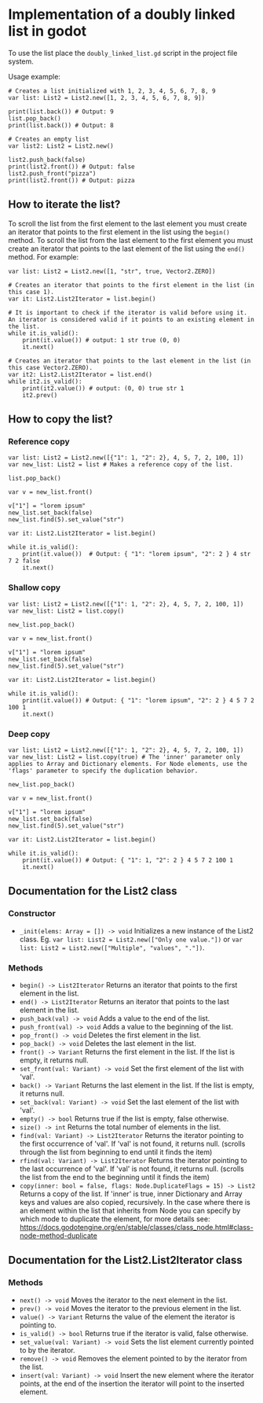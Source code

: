 # Implementation of a doubly linked list in godot
To use the list place the `doubly_linked_list.gd` script in the project file system.

Usage example:

```GDScript
# Creates a list initialized with 1, 2, 3, 4, 5, 6, 7, 8, 9
var list: List2 = List2.new([1, 2, 3, 4, 5, 6, 7, 8, 9])

print(list.back()) # Output: 9
list.pop_back()
print(list.back()) # Output: 8

# Creates an empty list
var list2: List2 = List2.new()

list2.push_back(false)
print(list2.front()) # Output: false
list2.push_front("pizza")
print(list2.front()) # Output: pizza
```

## How to iterate the list?
To scroll the list from the first element to the last element you must create an iterator that points to the first element in the list using the `begin()` method. To scroll the list from the last element to the first element you must create an iterator that points to the last element of the list using the `end()` method. 
For example:
```GDScript
var list: List2 = List2.new([1, "str", true, Vector2.ZERO])

# Creates an iterator that points to the first element in the list (in this case 1).
var it: List2.List2Iterator = list.begin()

# It is important to check if the iterator is valid before using it. An iterator is considered valid if it points to an existing element in the list.
while it.is_valid(): 
	print(it.value()) # output: 1 str true (0, 0)
	it.next()
	
# Creates an iterator that points to the last element in the list (in this case Vector2.ZERO).
var it2: List2.List2Iterator = list.end()
while it2.is_valid():
	print(it2.value()) # output: (0, 0) true str 1
	it2.prev()
```
## How to copy the list?
### Reference copy
```GDScript
var list: List2 = List2.new([{"1": 1, "2": 2}, 4, 5, 7, 2, 100, 1])
var new_list: List2 = list # Makes a reference copy of the list.

list.pop_back()

var v = new_list.front()

v["1"] = "lorem ipsum"
new_list.set_back(false)
new_list.find(5).set_value("str")

var it: List2.List2Iterator = list.begin()

while it.is_valid():
	print(it.value())  # Output: { "1": "lorem ipsum", "2": 2 } 4 str 7 2 false
	it.next()
```
### Shallow copy
```GDScript
var list: List2 = List2.new([{"1": 1, "2": 2}, 4, 5, 7, 2, 100, 1])
var new_list: List2 = list.copy()

new_list.pop_back()

var v = new_list.front()

v["1"] = "lorem ipsum"
new_list.set_back(false)
new_list.find(5).set_value("str")

var it: List2.List2Iterator = list.begin()

while it.is_valid():
	print(it.value()) # Output: { "1": "lorem ipsum", "2": 2 } 4 5 7 2 100 1
	it.next()
```

### Deep copy
```GDScript
var list: List2 = List2.new([{"1": 1, "2": 2}, 4, 5, 7, 2, 100, 1])
var new_list: List2 = list.copy(true) # The 'inner' parameter only applies to Array and Dictionary elements. For Node elements, use the 'flags' parameter to specify the duplication behavior.

new_list.pop_back()

var v = new_list.front()

v["1"] = "lorem ipsum"
new_list.set_back(false)
new_list.find(5).set_value("str")

var it: List2.List2Iterator = list.begin()

while it.is_valid():
	print(it.value()) # Output: { "1": 1, "2": 2 } 4 5 7 2 100 1
	it.next()
```

## Documentation for the List2 class
### Constructor

- `_init(elems: Array = []) -> void` Initializes a new instance of the List2 class. Eg. `var list: List2 = List2.new(["Only one value."])` or `var list: List2 = List2.new(["Multiple", "values", "."])`.

### Methods

- `begin() -> List2Iterator` Returns an iterator that points to the first element in the list.
- `end() -> List2Iterator` Returns an iterator that points to the last element in the list.
- `push_back(val) -> void` Adds a value to the end of the list.
- `push_front(val) -> void` Adds a value to the beginning of the list.
- `pop_front() -> void` Deletes the first element in the list.
- `pop_back() -> void` Deletes the last element in the list.
- `front() -> Variant` Returns the first element in the list. If the list is empty, it returns null.
- `set_front(val: Variant) -> void` Set the first element of the list with 'val'.
- `back() -> Variant` Returns the last element in the list. If the list is empty, it returns null.
- `set_back(val: Variant) -> void` Set the last element of the list with 'val'.
- `empty() -> bool` Returns true if the list is empty, false otherwise.
- `size() -> int` Returns the total number of elements in the list.
- `find(val: Variant) -> List2Iterator` Returns the iterator pointing to the first occurrence of 'val'. If 'val' is not found, it returns null. (scrolls through the list from beginning to end until it finds the item)
- `rfind(val: Variant) -> List2Iterator` Returns the iterator pointing to the last occurrence of 'val'. If 'val' is not found, it returns null. (scrolls the list from the end to the beginning until it finds the item)
- `copy(inner: bool = false, flags: Node.DuplicateFlags = 15) -> List2` Returns a copy of the list. If 'inner' is true, inner Dictionary and Array keys and values are also copied, recursively. In the case where there is an element within the list that inherits from Node you can specify by which mode to duplicate the element, for more details see: https://docs.godotengine.org/en/stable/classes/class_node.html#class-node-method-duplicate

## Documentation for the List2.List2Iterator class
### Methods
- `next() -> void` Moves the iterator to the next element in the list.
- `prev() -> void` Moves the iterator to the previous element in the list.
- `value() -> Variant` Returns the value of the element the iterator is pointing to.
- `is_valid() -> bool` Returns true if the iterator is valid, false otherwise.
- `set_value(val: Variant) -> void` Sets the list element currently pointed to by the iterator.
- `remove() -> void` Removes the element pointed to by the iterator from the list.
- `insert(val: Variant) -> void` Insert the new element where the iterator points, at the end of the insertion the iterator will point to the inserted element.
